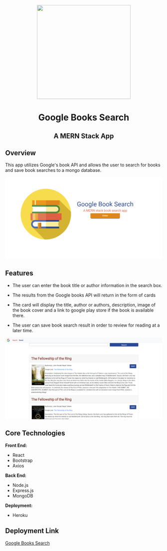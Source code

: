 <p align="center">
  <img width="300" height="300" src="https://image.flaticon.com/icons/png/512/562/562132.png">
  
 
</p>

<h1 align="center"> Google Books Search </h1>

<h2 align="center">  A MERN Stack App</h2>

## Overview

This app utilizes Google's book API and allows the user to search for books and save book searches to a mongo database.

![alt text](client/src/assets/images/readME_images/hero-section.png)

## Features

- The user can enter the book title or author information in the search box.

- The results from the Google books API will return in the form of cards

- The card will display the title, author or authors, description, image of the book cover and a link to google play store if the book is available there.

- The user can save book search result in order to review for reading at a later time.

![alt text](client/src/assets/images/readME_images/search-section.png)

## Core Technologies

**Front End:**

- React
- Bootstrap
- Axios

**Back End:**

- Node.js
- Express.js
- MongoDB

**Deployment:**

- Heroku

## Deployment Link

[Google Books Search](https://arcane-scrubland-22228.herokuapp.com/)
